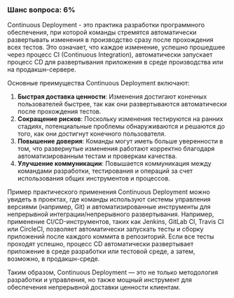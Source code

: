 ### Шанс вопроса: 6%

Continuous Deployment - это практика разработки программного обеспечения, при которой команды стремятся автоматически развертывать изменения в производство сразу после прохождения всех тестов. Это означает, что каждое изменение, успешно прошедшее через процесс CI (Continuous Integration), автоматически запускает процесс CD для развертывания приложения в среде производства или на продакшн-сервере.

Основные преимущества Continuous Deployment включают:
1. **Быстрая доставка ценности**: Изменения достигают конечных пользователей быстрее, так как они развертываются автоматически после прохождения тестов.
2. **Сокращение рисков**: Поскольку изменения тестируются на ранних стадиях, потенциальные проблемы обнаруживаются и решаются до того, как они достигнут конечного пользователя.
3. **Повышение доверия**: Команды могут иметь больше уверенности в том, что развернутые изменения работают корректно благодаря автоматизированным тестам и проверкам качества.
4. **Улучшение коммуникации**: Повышается коммуникация между командами разработки, тестирования и операций за счет использования общих инструментов и процессов.

Пример практического применения Continuous Deployment можно увидеть в проектах, где команды используют системы управления версиями (например, Git) и автоматизированные инструменты для непрерывной интеграции/непрерывного развертывания. Например, применение CI/CD-инструментов, таких как Jenkins, GitLab CI, Travis CI или CircleCI, позволяет автоматически запускать тесты и сборку приложений после каждого коммита в репозиторий. Если все тесты проходят успешно, процесс CD автоматически развертывает приложение в среде разработки или тестовой среде, а затем, возможно, в продакшн-среде.

Таким образом, Continuous Deployment — это не только методология разработки и управления, но также мощный инструмент для обеспечения непрерывной доставки ценности клиентам.